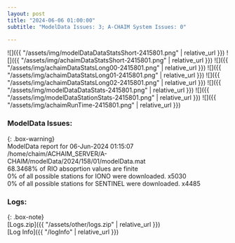 ```yaml
---
layout: post
title: "2024-06-06 01:00:00"
subtitle: "ModelData Issues: 3; A-CHAIM System Issues: 0"

---
```


![]({{ "/assets/img/modelDataDataStatsShort-2415801.png" | relative_url }})
![]({{ "/assets/img/achaimDataStatsShort-2415801.png" | relative_url }})
![]({{ "/assets/img/achaimDataStatsLong00-2415801.png" | relative_url }})
![]({{ "/assets/img/achaimDataStatsLong01-2415801.png" | relative_url }})
![]({{ "/assets/img/achaimDataStatsLong02-2415801.png" | relative_url }})
![]({{ "/assets/img/modelDataDataStats-2415801.png" | relative_url }})
![]({{ "/assets/img/modelDataStationStats-2415801.png" | relative_url }})
![]({{ "/assets/img/achaimRunTime-2415801.png" | relative_url }})


### ModelData Issues:  
  
{: .box-warning}  
 ModelData report for 06-Jun-2024 01:15:07   
 /home/chaim/ACHAIM_SERVER/A-CHAIM/modelData/2024/158/01/modelData.mat   
 68.3468% of RIO absoprtion values are finite   
 0% of all possible stations for IONO were downloaded. x5030   
 0% of all possible stations for SENTINEL were downloaded. x4485   
  


### Logs:  
  
{: .box-note}  
[Logs.zip]({{ "/assets/other/logs.zip" | relative_url }})  
[Log Info]({{ "/logInfo" | relative_url }})  

